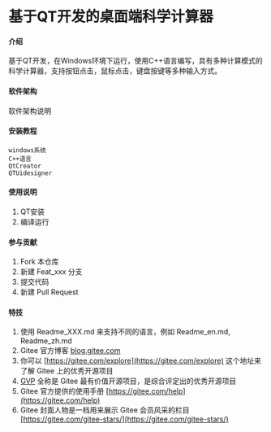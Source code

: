 # 基于QT开发的桌面端科学计算器

#### 介绍
基于QT开发，在Windows环境下运行，使用C++语言编写，具有多种计算模式的科学计算器，支持按钮点击，鼠标点击，键盘按键等多种输入方式。

#### 软件架构
软件架构说明


#### 安装教程

    windows系统
    C++语言
    QtCreator
    QTUidesigner

#### 使用说明

1.  QT安装
2.  编译运行



#### 参与贡献

1.  Fork 本仓库
2.  新建 Feat_xxx 分支
3.  提交代码
4.  新建 Pull Request


#### 特技

1.  使用 Readme\_XXX.md 来支持不同的语言，例如 Readme\_en.md, Readme\_zh.md
2.  Gitee 官方博客 [blog.gitee.com](https://blog.gitee.com)
3.  你可以 [https://gitee.com/explore](https://gitee.com/explore) 这个地址来了解 Gitee 上的优秀开源项目
4.  [GVP](https://gitee.com/gvp) 全称是 Gitee 最有价值开源项目，是综合评定出的优秀开源项目
5.  Gitee 官方提供的使用手册 [https://gitee.com/help](https://gitee.com/help)
6.  Gitee 封面人物是一档用来展示 Gitee 会员风采的栏目 [https://gitee.com/gitee-stars/](https://gitee.com/gitee-stars/)
